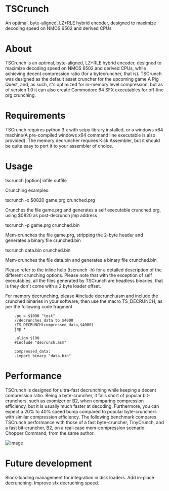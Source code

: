 # TSCrunch
An optimal, byte-aligned, LZ+RLE hybrid encoder, designed to maximize decoding speed on NMOS 6502 and derived CPUs

About
=====

TSCrunch is an optimal, byte-aligned, LZ+RLE hybrid encoder, designed to maximize decoding speed on NMOS 6502 and derived CPUs, while achieving decent compression ratio (for a bytecruncher, that is).
TSCrunch was designed as the default asset cruncher for the upcoming game A Pig Quest, and, as such, it's optimized for in-memory level compression, but as of version 1.0 it can also create Commodore 64 SFX executables for off-line prg crunching.

Requirements
============

TSCrunch requires python 3.x with scipy library installed, or a windows x64 machine(A pre-compiled windows x64 command line executable is also provided). The memory decruncher requires Kick Assembler, but it should be quite easy to port it to your assembler of choice.

Usage
=====

tscrunch [option] infile outfile

Crunching examples:

tscrunch -x $0820 game.prg crunched.prg

Crunches the file game.prg and generates a self executable crunched.prg, using $0820 as post-decrunch jmp address

tscrunch -p game.prg crunched.bin

Mem-crunches the file game.prg, stripping the 2-byte header and generates a binary file crunched.bin

tscrunch data.bin crunched.bin

Mem-crunches the file data.bin and generates a binary file crunched.bin

Please refer to the inline help (tscrunch -h) for a detailed description of the different crunching options.
Please note that with the exception of self executables, all the files generated by TSCrunch are headless binaries, that is they don't come with a 2 byte loader offset.

For memory decrunching, please #include decrunch.asm and include the crunched binaries in your software, then use the macro TS_DECRUNCH, as per the following code fragment 

		.pc = $1000 "test"
		//decrunches data to $4000
		:TS_DECRUNCH(compressed_data,$4000) 
		jmp *

		.align $100
		#include "decrunch.asm"
		
		compressed_data:
		.import binary "data.bin"
		

Performance
===========

TSCrunch is designed for ultra-fast decrunching while keeping a decent compression ratio. Being a byte-cruncher, it falls short of popular bit-crunchers, such as exomizer or B2, when comparing compression efficiency, but it is usually much faster at decoding. Furthermore, you can expect a 20% to 40% speed bump compared to popular byte-crunchers with similar compression efficiency.
The following benchmark compares TSCrunch performance with those of a fast byte-cruncher, TinyCrunch, and a fast bit-cruncher, B2, on a real-case mem-compression scenario: Chopper Command, from the same author.

![image](https://user-images.githubusercontent.com/52791690/155893184-16ccf033-c6a2-4616-b9e3-ebe87048f6b2.png)


Future development
==================

Block-loading management for integration in disk loaders.
Add in-place decrunching.
Improve sfx decruching speed.
